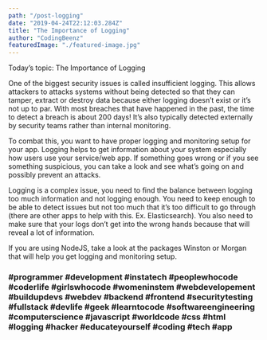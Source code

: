 ```yaml
---
path: "/post-logging"
date: "2019-04-24T22:12:03.284Z"
title: "The Importance of Logging"
author: "CodingBeenz"
featuredImage: "./featured-image.jpg"
---
```


Today’s topic: The Importance of Logging

One of the biggest security issues is called insufficient logging. This allows attackers to attacks systems without being detected so that they can tamper, extract or destroy data because either logging doesn’t exist or it’s not up to par. With most breaches that have happened in the past, the time to detect a breach is about 200 days! It’s also typically detected externally by security teams rather than internal monitoring.

To combat this, you want to have proper logging and monitoring setup for your app. Logging helps to get information about your system especially how users use your service/web app. If something goes wrong or if you see something suspicious, you can take a look and see what’s going on and possibly prevent an attacks.

Logging is a complex issue, you need to find the balance between logging too much information and not logging enough. You need to keep enough to be able to detect issues but not too much that it’s too difficult to go through (there are other apps to help with this. Ex. Elasticsearch). You also need to make sure that your logs don’t get into the wrong hands because that will reveal a lot of information.

If you are using NodeJS, take a look at the packages Winston or Morgan that will help you get logging and monitoring setup.

### #programmer #development #instatech #peoplewhocode #coderlife #girlswhocode #womeninstem #webdevelopement #buildupdevs #webdev #backend #frontend #securitytesting #fullstack #devlife #geek #learntocode #softwareengineering #computerscience #javascript #worldcode #css #html #logging #hacker #educateyourself #coding #tech #app
